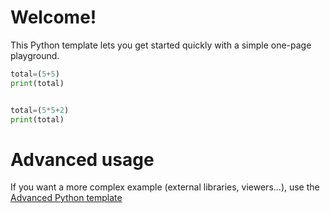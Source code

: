 # Welcome!

This Python template lets you get started quickly with a simple one-page playground.

```python runnable
total=(5+5)
print(total)


total=(5*5+2)
print(total)
```

# Advanced usage

If you want a more complex example (external libraries, viewers...), use the [Advanced Python template](https://tech.io/select-repo/429)
